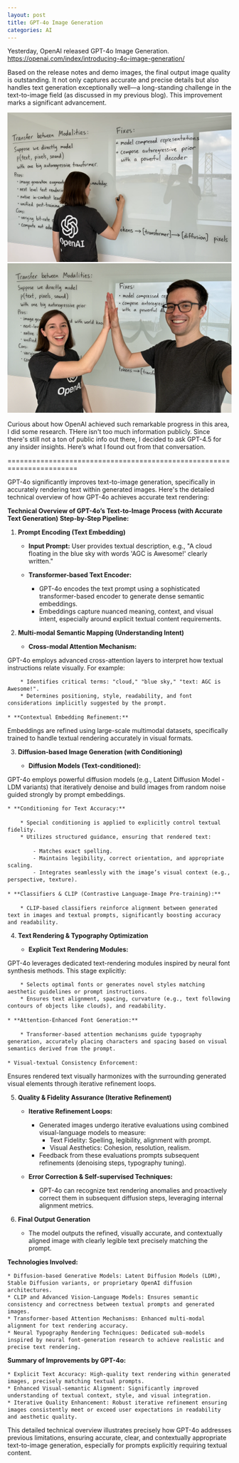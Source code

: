 ```yaml
---
layout: post
title: GPT-4o Image Generation
categories: AI
---
```


Yesterday, OpenAI released GPT-4o Image Generation. https://openai.com/index/introducing-4o-image-generation/

Based on the release notes and demo images, the final output image quality is outstanding. It not only captures accurate and precise details but also handles text generation exceptionally well—a long-standing challenge in the text-to-image field (as discussed in my previous blog). This improvement marks a significant advancement.

![pic 1](/images/GPT-4o-Image-pic1.png "pic 1")
![pic 2](/images/GPT-4o-Image-pic2.png "pic 2")

Curious about how OpenAI achieved such remarkable progress in this area, I did some research. THere isn't too much information publicly. Since there's still not a ton of public info out there, I decided to ask GPT-4.5 for any insider insights. Here’s what I found out from that conversation.

=======================================================================

GPT-4o significantly improves text-to-image generation, specifically in accurately rendering text within generated images. Here's the detailed technical overview of how GPT-4o achieves accurate text rendering:

**Technical Overview of GPT-4o’s Text-to-Image Process (with Accurate Text Generation)**
**Step-by-Step Pipeline:**
1. **Prompt Encoding (Text Embedding)**

    * **Input Prompt:**
User provides textual description, e.g., "A cloud floating in the blue sky with words 'AGC is Awesome!' clearly written."
    * **Transformer-based Text Encoder:**

        * GPT-4o encodes the text prompt using a sophisticated transformer-based encoder to generate dense semantic embeddings.
        * Embeddings capture nuanced meaning, context, and visual intent, especially around explicit textual content requirements.

2. **Multi-modal Semantic Mapping (Understanding Intent)**

    * **Cross-modal Attention Mechanism:**

GPT-4o employs advanced cross-attention layers to interpret how textual instructions relate visually.
For example:

        * Identifies critical terms: "cloud," "blue sky," "text: AGC is Awesome!".
        * Determines positioning, style, readability, and font considerations implicitly suggested by the prompt.

    * **Contextual Embedding Refinement:**

Embeddings are refined using large-scale multimodal datasets, specifically trained to handle textual rendering accurately in visual formats.

3. **Diffusion-based Image Generation (with Conditioning)**

    * **Diffusion Models (Text-conditioned):**

GPT-4o employs powerful diffusion models (e.g., Latent Diffusion Model - LDM variants) that iteratively denoise and build images from random noise guided strongly by prompt embeddings.

    * **Conditioning for Text Accuracy:**

        * Special conditioning is applied to explicitly control textual fidelity.
        * Utilizes structured guidance, ensuring that rendered text: 

            - Matches exact spelling.
            - Maintains legibility, correct orientation, and appropriate scaling.
            - Integrates seamlessly with the image’s visual context (e.g., perspective, texture).

    * **Classifiers & CLIP (Contrastive Language-Image Pre-training):**

        * CLIP-based classifiers reinforce alignment between generated text in images and textual prompts, significantly boosting accuracy and readability.

4. **Text Rendering & Typography Optimization**

    * **Explicit Text Rendering Modules:**

GPT-4o leverages dedicated text-rendering modules inspired by neural font synthesis methods. This stage explicitly:

        * Selects optimal fonts or generates novel styles matching aesthetic guidelines or prompt instructions.
        * Ensures text alignment, spacing, curvature (e.g., text following contours of objects like clouds), and readability.

    * **Attention-Enhanced Font Generation:**

        * Transformer-based attention mechanisms guide typography generation, accurately placing characters and spacing based on visual semantics derived from the prompt.

    * Visual-textual Consistency Enforcement:

Ensures rendered text visually harmonizes with the surrounding generated visual elements through iterative refinement loops.

5. **Quality & Fidelity Assurance (Iterative Refinement)**

    * **Iterative Refinement Loops:**
        * Generated images undergo iterative evaluations using combined visual-language models to measure: 
            - Text Fidelity: Spelling, legibility, alignment with prompt.
            - Visual Aesthetics: Cohesion, resolution, realism.
        * Feedback from these evaluations prompts subsequent refinements (denoising steps, typography tuning).
    * **Error Correction & Self-supervised Techniques:**

        * GPT-4o can recognize text rendering anomalies and proactively correct them in subsequent diffusion steps, leveraging internal alignment metrics.

6. **Final Output Generation**

    * The model outputs the refined, visually accurate, and contextually aligned image with clearly legible text precisely matching the prompt.

**Technologies Involved:**

    * Diffusion-based Generative Models: Latent Diffusion Models (LDM), Stable Diffusion variants, or proprietary OpenAI diffusion architectures.
    * CLIP and Advanced Vision-Language Models: Ensures semantic consistency and correctness between textual prompts and generated images.
    * Transformer-based Attention Mechanisms: Enhanced multi-modal alignment for text rendering accuracy.
    * Neural Typography Rendering Techniques: Dedicated sub-models inspired by neural font-generation research to achieve realistic and precise text rendering.

**Summary of Improvements by GPT-4o:**

    * Explicit Text Accuracy: High-quality text rendering within generated images, precisely matching textual prompts.
    * Enhanced Visual-semantic Alignment: Significantly improved understanding of textual context, style, and visual integration.
    * Iterative Quality Enhancement: Robust iterative refinement ensuring images consistently meet or exceed user expectations in readability and aesthetic quality.

This detailed technical overview illustrates precisely how GPT-4o addresses previous limitations, ensuring accurate, clear, and contextually appropriate text-to-image generation, especially for prompts explicitly requiring textual content.
